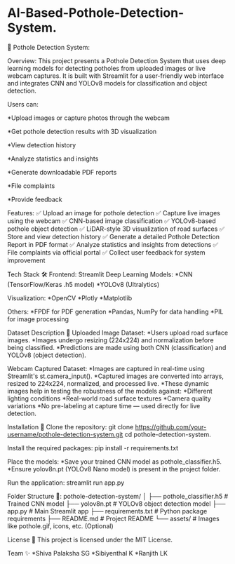 # AI-Based-Pothole-Detection-System.
🚧 Pothole Detection System:

Overview:
This project presents a Pothole Detection System that uses deep learning models for detecting potholes from uploaded images or live webcam captures.
It is built with Streamlit for a user-friendly web interface and integrates CNN and YOLOv8 models for classification and object detection.

Users can:

*Upload images or capture photos through the webcam

*Get pothole detection results with 3D visualization

*View detection history

*Analyze statistics and insights

*Generate downloadable PDF reports

*File complaints

*Provide feedback

Features:
✅ Upload an image for pothole detection
✅ Capture live images using the webcam
✅ CNN-based image classification
✅ YOLOv8-based pothole object detection
✅ LiDAR-style 3D visualization of road surfaces
✅ Store and view detection history
✅ Generate a detailed Pothole Detection Report in PDF format
✅ Analyze statistics and insights from detections
✅ File complaints via official portal
✅ Collect user feedback for system improvement

Tech Stack 🛠
Frontend: Streamlit
Deep Learning Models:
 *CNN (TensorFlow/Keras .h5 model)
 *YOLOv8 (Ultralytics)

Visualization:
 *OpenCV
 *Plotly
 *Matplotlib

Others:
 *FPDF for PDF generation
 *Pandas, NumPy for data handling
 *PIL for image processing

Dataset Description 📂
Uploaded Image Dataset:
 *Users upload road surface images.
 *Images undergo resizing (224x224) and normalization before being classified.
 *Predictions are made using both CNN (classification) and YOLOv8 (object detection).

Webcam Captured Dataset:
 *Images are captured in real-time using Streamlit's st.camera_input().
 *Captured images are converted into arrays, resized to 224x224, normalized, and processed live.
 *These dynamic images help in testing the robustness of the models against:
    *Different lighting conditions
    *Real-world road surface textures
    *Camera quality variations
 *No pre-labeling at capture time — used directly for live detection.

 Installation 🔧
Clone the repository:
git clone https://github.com/your-username/pothole-detection-system.git
cd pothole-detection-system.

Install the required packages:
pip install -r requirements.txt

Place the models:
 *Save your trained CNN model as pothole_classifier.h5.
 *Ensure yolov8n.pt (YOLOv8 Nano model) is present in the project folder.

Run the application:
streamlit run app.py

Folder Structure 📁:
pothole-detection-system/
│
├── pothole_classifier.h5     # Trained CNN model
├── yolov8n.pt                 # YOLOv8 object detection model
├── app.py                     # Main Streamlit app
├── requirements.txt           # Python package requirements
├── README.md                  # Project README
└── assets/                    # Images like pothole.gif, icons, etc. (Optional)

License 📜
This project is licensed under the MIT License.

Team ✨
*Shiva Palaksha SG
*Sibiyenthal K
*Ranjith LK




